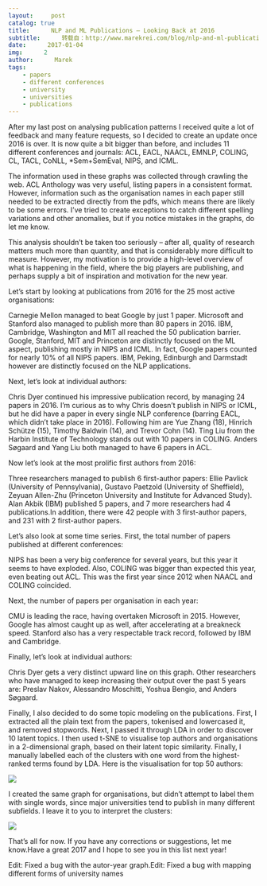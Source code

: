 ```yaml
---
layout:     post
catalog: true
title:      NLP and ML Publications – Looking Back at 2016
subtitle:      转载自：http://www.marekrei.com/blog/nlp-and-ml-publications-looking-back-at-2016/
date:      2017-01-04
img:      2
author:      Marek
tags:
    - papers
    - different conferences
    - university
    - universities
    - publications
---
```


After my last post on analysing publication patterns I received quite a lot of feedback and many feature requests, so I decided to create an update once 2016 is over. It is now quite a bit bigger than before, and includes 11 different conferences and journals: ACL, EACL, NAACL, EMNLP, COLING, CL, TACL, CoNLL, *Sem+SemEval, NIPS, and ICML.

The information used in these graphs was collected through crawling the web. ACL Anthology was very useful, listing papers in a consistent format. However, information such as the organisation names in each paper still needed to be extracted directly from the pdfs, which means there are likely to be some errors. I’ve tried to create exceptions to catch different spelling variations and other anomalies, but if you notice mistakes in the graphs, do let me know.

This analysis shouldn’t be taken too seriously – after all, quality of research matters much more than quantity, and that is considerably more difficult to measure. However, my motivation is to provide a high-level overview of what is happening in the field, where the big players are publishing, and perhaps supply a bit of inspiration and motivation for the new year.

Let’s start by looking at publications from 2016 for the 25 most active organisations:


Carnegie Mellon managed to beat Google by just 1 paper. Microsoft and Stanford also managed to publish more than 80 papers in 2016. IBM, Cambridge, Washington and MIT all reached the 50 publication barrier. Google, Stanford, MIT and Princeton are distinctly focused on the ML aspect, publishing mostly in NIPS and ICML. In fact, Google papers counted for nearly 10% of all NIPS papers. IBM, Peking, Edinburgh and Darmstadt however are distinctly focused on the NLP applications.

Next, let’s look at individual authors:


Chris Dyer continued his impressive publication record, by managing 24 papers in 2016. I’m curious as to why Chris doesn’t publish in NIPS or ICML, but he did have a paper in every single NLP conference (barring EACL, which didn’t take place in 2016). Following him are Yue Zhang (18), Hinrich Schütze (15), Timothy Baldwin (14), and Trevor Cohn (14). Ting Liu from the Harbin Institute of Technology stands out with 10 papers in COLING. Anders Søgaard and Yang Liu both managed to have 6 papers in ACL.

Now let’s look at the most prolific first authors from 2016:


Three researchers managed to publish 6 first-author papers: Ellie Pavlick (University of Pennsylvania), Gustavo Paetzold (University of Sheffield), Zeyuan Allen-Zhu (Princeton University and Institute for Advanced Study). Alan Akbik (IBM) published 5 papers, and 7 more researchers had 4 publications.In addition, there were 42 people with 3 first-author papers, and 231 with 2 first-author papers.

Let’s also look at some time series. First, the total number of papers published at different conferences:


NIPS has been a very big conference for several years, but this year it seems to have exploded. Also, COLING was bigger than expected this year, even beating out ACL. This was the first year since 2012 when NAACL and COLING coincided.

Next, the number of papers per organisation in each year:


CMU is leading the race, having overtaken Microsoft in 2015. However, Google has almost caught up as well, after accelerating at a breakneck speed. Stanford also has a very respectable track record, followed by IBM and Cambridge.

Finally, let’s look at individual authors:


Chris Dyer gets a very distinct upward line on this graph. Other researchers who have managed to keep increasing their output over the past 5 years are: Preslav Nakov, Alessandro Moschitti, Yoshua Bengio, and Anders Søgaard.

Finally, I also decided to do some topic modeling on the publications. First, I extracted all the plain text from the papers, tokenised and lowercased it, and removed stopwords. Next, I passed it through LDA in order to discover 10 latent topics. I then used t-SNE to visualise top authors and organisations in a 2-dimensional graph, based on their latent topic similarity. Finally, I manually labelled each of the clusters with one word from the highest-ranked terms found by LDA. Here is the visualisation for top 50 authors:

![](http://www.marekrei.com/blog/wp-content/uploads/2017/01/author_2016_2_labeled-1024x489.png)


I created the same graph for organisations, but didn’t attempt to label them with single words, since major universities tend to publish in many different subfields. I leave it to you to interpret the clusters:

![](http://www.marekrei.com/blog/wp-content/uploads/2017/01/org_2016_3-1024x540.png)


That’s all for now. If you have any corrections or suggestions, let me know.Have a great 2017 and I hope to see you in this list next year!

Edit: Fixed a bug with the autor-year graph.Edit: Fixed a bug with mapping different forms of university names





